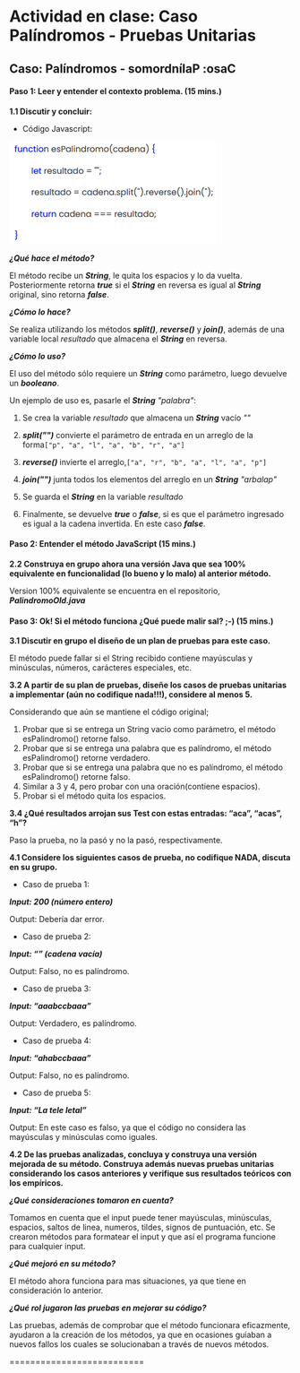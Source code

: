 # Actividad en clase: Caso Palíndromos - Pruebas Unitarias
## Caso: Palíndromos - somordnílaP :osaC

#### Paso 1: Leer y entender el contexto problema. (15 mins.)

**1.1 Discutir y concluir:**
* Código Javascript:

![img.png](src/main/resources/codigoJS.png)

***¿Qué hace el método?***

El método recibe un **_String_**, le quita los espacios y lo da vuelta. Posteriormente retorna _**true**_ si el **_String_** en reversa es igual al **_String_** original, sino retorna **_false_**.

***¿Cómo lo hace?***

Se realiza utilizando los métodos **_split()_**, **_reverse()_** y **_join()_**, además de una variable local _resultado_ que almacena el **_String_** en reversa.

***¿Cómo lo uso?***

El uso del método sólo requiere un **_String_** como parámetro, luego devuelve un **_booleano_**.

Un ejemplo de uso es, pasarle el **_String_** _"palabra"_: 

1. Se crea la variable _resultado_ que almacena un **_String_** vacío _""_


2. **_split("")_** convierte el parámetro de entrada en un arreglo de la forma`["p", "a", "l", "a", "b", "r", "a"]`


3. **_reverse()_** invierte el arreglo,`["a", "r", "b", "a", "l", "a", "p"]`


4. **_join("")_** junta todos los elementos del arreglo en un **_String_** _"arbalap"_


5. Se guarda el **_String_** en la variable _resultado_


6. Finalmente, se devuelve **_true_** o **_false_**, si es que el parámetro ingresado es igual a la cadena invertida. En este caso **_false_**.

#### Paso 2: Entender el método JavaScript (15 mins.)

**2.2 Construya en grupo ahora una versión Java que sea 100% equivalente en funcionalidad (lo bueno y lo malo) al anterior método.**

Version 100% equivalente se encuentra en el repositorio, **_PalindromoOld.java_**

#### Paso 3: Ok! Si el método funciona ¿Qué puede malir sal? ;-) (15 mins.)

**3.1 Discutir en grupo el diseño de un plan de pruebas para este caso.**

El método puede fallar si el String recibido contiene mayúsculas y minúsculas, números, carácteres especiales, etc.

**3.2 A partir de su plan de pruebas, diseñe los casos de pruebas unitarias a implementar (aún no codifique nada!!!), considere al menos 5.**

Considerando que aún se mantiene el código original; 

1. Probar que si se entrega un String vacio como parámetro, el método esPalindromo() retorne falso.
2. Probar que si se entrega una palabra que es palíndromo, el método esPalindromo() retorne verdadero.
3. Probar que si se entrega una palabra que no es palíndromo, el método esPalindromo() retorne falso.
4. Similar a 3 y 4, pero probar con una oración(contiene espacios).
5. Probar si el método quita los espacios.

**3.4 ¿Qué resultados arrojan sus Test con estas entradas: “aca”, “acas”, “h”?**

Paso la prueba, no la pasó y no la pasó, respectivamente.

**4.1 Considere los siguientes casos de prueba, no codifique NADA, discuta en su grupo.**

- Caso de prueba 1:

***Input: 200 (número entero)***

Output: Debería dar error.

- Caso de prueba 2:

***Input: “” (cadena vacía)***

Output: Falso, no es palíndromo.

- Caso de prueba 3:

***Input: “aaabccbaaa”***

Output: Verdadero, es palíndromo.

- Caso de prueba 4:

***Input: “ahabccbaaa”***

Output: Falso, no es palíndromo.

- Caso de prueba 5:

***Input: “La tele letal”***

Output: En este caso es falso, ya que el código no considera las mayúsculas y minúsculas como iguales.

**4.2 De las pruebas analizadas, concluya y construya una versión mejorada de su método. Construya además nuevas pruebas unitarias considerando los casos anteriores y verifique sus resultados teóricos con los empíricos.**

***¿Qué consideraciones tomaron en cuenta?***

Tomamos en cuenta que el input puede tener mayúsculas, minúsculas, espacios, saltos de linea, numeros, tildes, signos de puntuación, etc. Se crearon métodos para formatear el input y que así el programa funcione para cualquier input.

***¿Qué mejoró en su método?***

El método ahora funciona para mas situaciones, ya que tiene en consideración lo anterior.

***¿Qué rol jugaron las pruebas en mejorar su código?***

Las pruebas, además de comprobar que el método funcionara eficazmente, ayudaron a la creación de los métodos, ya que en ocasiones guiaban a nuevos fallos los cuales se solucionaban a través de nuevos métodos.


==========================
